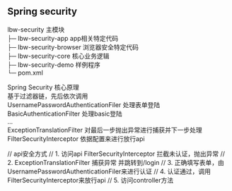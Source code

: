 ## Spring security 

lbw-security  主模块  
├─ lbw-security-app app相关特定代码  
├─ lbw-security-browser 浏览器安全特定代码  
├─ lbw-security-core  核心业务逻辑  
├─ lbw-security-demo  样例程序  
└─ pom.xml  


Spring Security 核心原理  
基于过滤器链，先后依次调用  
UsernamePasswordAuthenticationFiler 处理表单登陆  
BasicAuthenticationFilter  处理basic登陆  
...  
ExceptionTranslationFilter 对最后一步抛出异常进行捕获并下一步处理  
FilterSecurityInterceptor 依据配置来进行放行api  


//    api安全方式
//    1. 访问api FilterSecurityInterceptor 拦截未认证，抛出异常
//    2. ExceptionTranslationFilter 捕获异常 并跳转到/login
//    3. 正确填写表单，由UsernamePasswordAuthenticationFiler来进行认证
//    4. 认证通过，调用FilterSecurityInterceptor来放行api
//    5. 访问controller方法